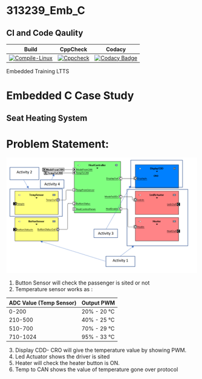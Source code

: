 # 313239_Emb_C
## CI and Code Qaulity
|Build|CppCheck|Codacy|
|:--:|:--:|:--:|
[![Compile-Linux](https://github.com/sumedh-rao/313239_Emb_C/actions/workflows/complie.yml/badge.svg)](https://github.com/sumedh-rao/313239_Emb_C/actions/workflows/complie.yml)|[![Cppcheck](https://github.com/sumedh-rao/313239_Emb_C/actions/workflows/cpp.yml/badge.svg)](https://github.com/sumedh-rao/313239_Emb_C/actions/workflows/cpp.yml)|[![Codacy Badge](https://app.codacy.com/project/badge/Grade/a2aa446cd7e2406a856f90697ecaee5e)](https://www.codacy.com/gh/sumedh-rao/313239_Emb_C/dashboard?utm_source=github.com&amp;utm_medium=referral&amp;utm_content=sumedh-rao/313239_Emb_C&amp;utm_campaign=Badge_Grade)



Embedded Training LTTS
# Embedded C Case Study
Seat Heating System
-----------------
# Problem Statement: 
![activity_list](https://github.com/sumedh-rao/313239_Emb_C/blob/main/Simulation/Activity_list.png)
1. Button Sensor will check the passenger is sited or not
2. Temperature sensor works as :

ADC Value (Temp Sensor)| Output PWM
----------|----------
0-200 | 20% - 20 °C
210-500 | 40% - 25 °C
510-700 | 70% - 29 °C
710-1024 | 95% - 33 °C

3. Display CDD- CRO will give the temperature value by 
showing PWM.
4. Led Actuator shows the driver is sited 
5. Heater will check the heater button is ON.
6. Temp to CAN shows the value of temperature gone 
over protocol
